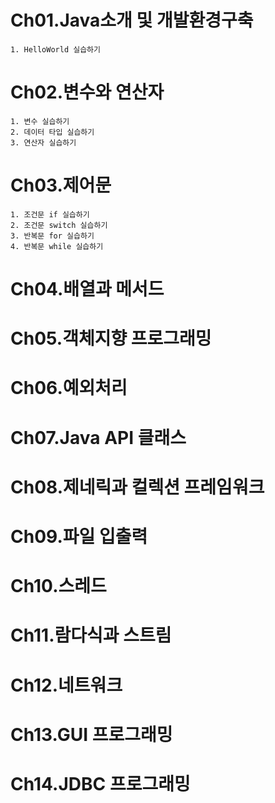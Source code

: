 # Ch01.Java소개 및 개발환경구축


    1. HelloWorld 실습하기


# Ch02.변수와 연산자


    1. 변수 실습하기
    2. 데이터 타입 실습하기
    3. 연산자 실습하기


# Ch03.제어문


    1. 조건문 if 실습하기
    2. 조건문 switch 실습하기
    3. 반복문 for 실습하기
    4. 반복문 while 실습하기


# Ch04.배열과 메서드

# Ch05.객체지향 프로그래밍

# Ch06.예외처리

# Ch07.Java API 클래스

# Ch08.제네릭과 컬렉션 프레임워크

# Ch09.파일 입출력

# Ch10.스레드

# Ch11.람다식과 스트림

# Ch12.네트워크

# Ch13.GUI 프로그래밍

# Ch14.JDBC 프로그래밍

